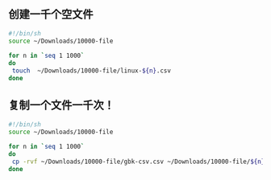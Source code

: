 ## 创建一千个空文件
```bash
#!/bin/sh
source ~/Downloads/10000-file
    
for n in `seq 1 1000`
do
 touch  ~/Downloads/10000-file/linux-${n}.csv
done
```

## 复制一个文件一千次！
```bash
#!/bin/sh
source ~/Downloads/10000-file
    
for n in `seq 1 1000`
do
 cp -rvf ~/Downloads/10000-file/gbk-csv.csv ~/Downloads/10000-file/${n}.csv
done
```
